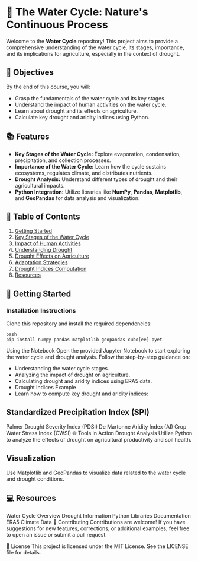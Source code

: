 
# 🌊 The Water Cycle: Nature's Continuous Process

Welcome to the **Water Cycle** repository! This project aims to provide a comprehensive understanding of the water cycle, its stages, importance, and its implications for agriculture, especially in the context of drought.

## 🌟 Objectives

By the end of this course, you will:
- Grasp the fundamentals of the water cycle and its key stages.
- Understand the impact of human activities on the water cycle.
- Learn about drought and its effects on agriculture.
- Calculate key drought and aridity indices using Python.

## 📚 Features

- **Key Stages of the Water Cycle:** Explore evaporation, condensation, precipitation, and collection processes.
- **Importance of the Water Cycle:** Learn how the cycle sustains ecosystems, regulates climate, and distributes nutrients.
- **Drought Analysis:** Understand different types of drought and their agricultural impacts.
- **Python Integration:** Utilize libraries like **NumPy**, **Pandas**, **Matplotlib**, and **GeoPandas** for data analysis and visualization.

## 📅 Table of Contents

1. [Getting Started](#getting-started)
2. [Key Stages of the Water Cycle](#key-stages-of-the-water-cycle)
3. [Impact of Human Activities](#impact-of-human-activities)
4. [Understanding Drought](#understanding-drought)
5. [Drought Effects on Agriculture](#drought-effects-on-agriculture)
6. [Adaptation Strategies](#adaptation-strategies)
7. [Drought Indices Computation](#drought-indices-computation)
8. [Resources](#resources)

## 🚀 Getting Started

### Installation Instructions

Clone this repository and install the required dependencies:

```
bash
pip install numpy pandas matplotlib geopandas cubo[ee] pyet
```

Using the Notebook
Open the provided Jupyter Notebook to start exploring the water cycle and drought analysis. Follow the step-by-step guidance on:

- Understanding the water cycle stages.
- Analyzing the impact of drought on agriculture.
- Calculating drought and aridity indices using ERA5 data.
- Drought Indices Example
- Learn how to compute key drought and aridity indices:

## Standardized Precipitation Index (SPI)
Palmer Drought Severity Index (PDSI)
De Martonne Aridity Index (AI)
Crop Water Stress Index (CWSI)
🌐 Tools in Action
Drought Analysis
Utilize Python to analyze the effects of drought on agricultural productivity and soil health.

## Visualization
Use Matplotlib and GeoPandas to visualize data related to the water cycle and drought conditions.

## 💻 Resources
Water Cycle Overview
Drought Information
Python Libraries Documentation
ERA5 Climate Data
🤝 Contributing
Contributions are welcome! If you have suggestions for new features, corrections, or additional examples, feel free to open an issue or submit a pull request.

📝 License
This project is licensed under the MIT License. See the LICENSE file for details.

